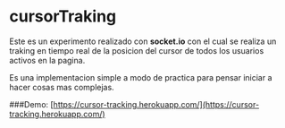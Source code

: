 # cursorTraking

Este es un experimento realizado con **socket.io** con el cual se realiza un traking en tiempo real de la posicion del cursor de todos los usuarios activos en la pagina.

Es una implementacion simple a modo de practica para pensar iniciar a hacer cosas mas complejas.

###Demo: [https://cursor-tracking.herokuapp.com/](https://cursor-tracking.herokuapp.com/)
